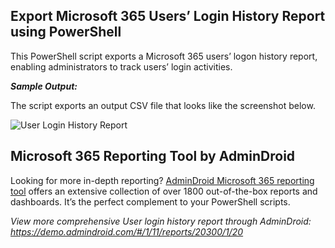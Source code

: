 ## Export Microsoft 365 Users’ Login History Report using PowerShell
This PowerShell script exports a Microsoft 365 users’ logon history report, enabling administrators to track users’ login activities.

***Sample Output:***

The script exports an output CSV file that looks like the screenshot below.

![User Login History Report](https://o365reports.com/wp-content/uploads/2019/12/Export-Office-365-Logon-history-report-1.png?v=1705576842)
## Microsoft 365 Reporting Tool by AdminDroid
Looking for more in-depth reporting? [AdminDroid Microsoft 365 reporting tool](https://admindroid.com/?src=GitHub) offers an extensive collection of over 1800 out-of-the-box reports and dashboards. It’s the perfect complement to your PowerShell scripts.

*View more comprehensive User login history report through AdminDroid: <https://demo.admindroid.com/#/1/11/reports/20300/1/20>* 
